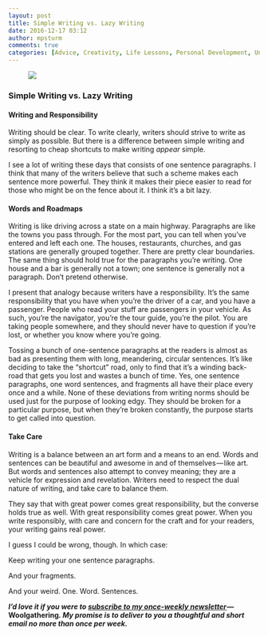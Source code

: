 ```yaml
---
layout: post
title: Simple Writing vs. Lazy Writing
date: 2016-12-17 03:12
author: mpsturm
comments: true
categories: [Advice, Creativity, Life Lessons, Personal Development, Uncategorized, Writing]
---
```



<figure>

<img src="https://mikesturmblog.files.wordpress.com/2016/12/edd31-1ijldoh_6_1ihuiv9mxvjxg.png">
</figure>

<h3>Simple Writing vs. Lazy Writing</h3>
<h4>Writing and Responsibility</h4>
<p>Writing should be clear. To write clearly, writers should strive to write as simply as possible. But there is a difference between simple writing and resorting to cheap shortcuts to make writing <em>appear</em> simple.</p>
<p>I see a lot of writing these days that consists of one sentence paragraphs. I think that many of the writers believe that such a scheme makes each sentence more powerful. They think it makes their piece easier to read for those who might be on the fence about it. I think it’s a bit lazy.</p>
<h4>Words and Roadmaps</h4>
<p>Writing is like driving across a state on a main highway. Paragraphs are like the towns you pass through. For the most part, you can tell when you’ve entered and left each one. The houses, restaurants, churches, and gas stations are generally grouped together. There are pretty clear boundaries. The same thing should hold true for the paragraphs you’re writing. One house and a bar is generally not a town; one sentence is generally not a paragraph. Don’t pretend otherwise.</p>
<p>I present that analogy because writers have a responsibility. It’s the same responsibility that you have when you’re the driver of a car, and you have a passenger. People who read your stuff are passengers in your vehicle. As such, you’re the navigator, you’re the tour guide, you’re the pilot. You are taking people somewhere, and they should never have to question if you’re lost, or whether you know where you’re going.</p>
<p>Tossing a bunch of one-sentence paragraphs at the readers is almost as bad as presenting them with long, meandering, circular sentences. It’s like deciding to take the “shortcut” road, only to find that it’s a winding back-road that gets you lost and wastes a bunch of time. Yes, one sentence paragraphs, one word sentences, and fragments all have their place every once and a while. None of these deviations from writing norms should be used just for the purpose of looking edgy. They should be broken for a particular purpose, but when they’re broken constantly, the purpose starts to get called into question.</p>
<h4>Take Care</h4>
<p>Writing is a balance between an art form and a means to an end. Words and sentences can be beautiful and awesome in and of themselves — like art. But words and sentences also attempt to convey meaning; they are a vehicle for expression and revelation. Writers need to respect the dual nature of writing, and take care to balance them.</p>
<p>They say that with great power comes great responsibility, but the converse holds true as well. With great responsibility comes great power. When you write responsibly, with care and concern for the craft and for your readers, your writing gains real power.</p>
<p>I guess I could be wrong, though. In which case:</p>
<p>Keep writing your one sentence paragraphs.</p>
<p>And your fragments.</p>
<p>And your weird. One. Word. Sentences.</p>
<p><strong><em>I’d love it if you were to </em></strong><a href="http://tinyletter.com/mike_sturm" target="_blank"><strong><em>subscribe to my once-weekly newsletter </em></strong></a><strong><em>— </em>Woolgathering<em>. My promise is to deliver to you a thoughtful and short email no more than once per week.</em></strong></p>


